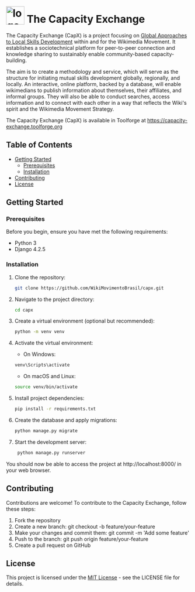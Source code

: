 # <img src="https://upload.wikimedia.org/wikipedia/commons/f/f5/Capx-logo-redux.svg" alt="logo of the Capacity Exchange" width="50" title="Capacity Exchange" style="transform:translateY(5px)"> The Capacity Exchange

The Capacity Exchange (CapX) is a project focusing on [Global Approaches to Local Skills Development](https://meta.wikimedia.org/wiki/Movement_Strategy/Initiatives/Global_Approach_for_Local_Skill_Development) within and for the Wikimedia Movement. It establishes a sociotechnical platform for peer-to-peer connection and knowledge sharing to sustainably enable community-based capacity-building.

The aim is to create a methodology and service, which will serve as the structure for initiating mutual skills development globally, regionally, and locally. An interactive, online platform, backed by a database, will enable wikimedians to publish information about themselves, their affiliates, and informal groups. They will also be able to conduct searches, access information and to connect with each other in a way that reflects the Wiki's spirit and the Wikimedia Movement Strategy.

The Capacity Exchange (CapX) is available in Toolforge at https://capacity-exchange.toolforge.org

## Table of Contents

- [Getting Started](#getting-started)
    - [Prerequisites](#prerequisites)
    - [Installation](#installation)
- [Contributing](#contributing)
- [License](#license)

## Getting Started

### Prerequisites

Before you begin, ensure you have met the following requirements:

- Python 3
- Django 4.2.5

### Installation

1. Clone the repository:

   ```bash
   git clone https://github.com/WikiMovimentoBrasil/capx.git

2. Navigate to the project directory:

   ```bash
   cd capx

3. Create a virtual environment (optional but recommended):

   ```bash
   python -m venv venv

4. Activate the virtual environment:
    * On Windows:
   ```bash
   venv\Scripts\activate
   ```
    * On macOS and Linux:
   ```bash
   source venv/bin/activate

5. Install project dependencies:
   ```bash
   pip install -r requirements.txt

6. Create the database and apply migrations:
   ```bash
   python manage.py migrate

7. Start the development server:
   ```bash
    python manage.py runserver

You should now be able to access the project at http://localhost:8000/ in your web browser.

## Contributing
Contributions are welcome! To contribute to the Capacity Exchange, follow these steps:

1. Fork the repository
2. Create a new branch: git checkout -b feature/your-feature
3. Make your changes and commit them: git commit -m 'Add some feature'
4. Push to the branch: git push origin feature/your-feature
5. Create a pull request on GitHub

## License
This project is licensed under the [MIT License](https://opensource.org/license/mit) - see the LICENSE file for details.